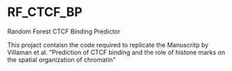 # RF_CTCF_BP
Random Forest CTCF Binding Predictor


This projact contaisn the code required to replicate the Manuscritp by Villaman et al. "Prediction of CTCF binding and the role of histone marks on the spatial organization of chromatin"


